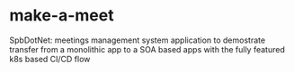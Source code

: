 # make-a-meet

SpbDotNet: meetings management system application to demostrate transfer from a monolithic app to a SOA based apps with the fully featured k8s based CI/CD flow  
